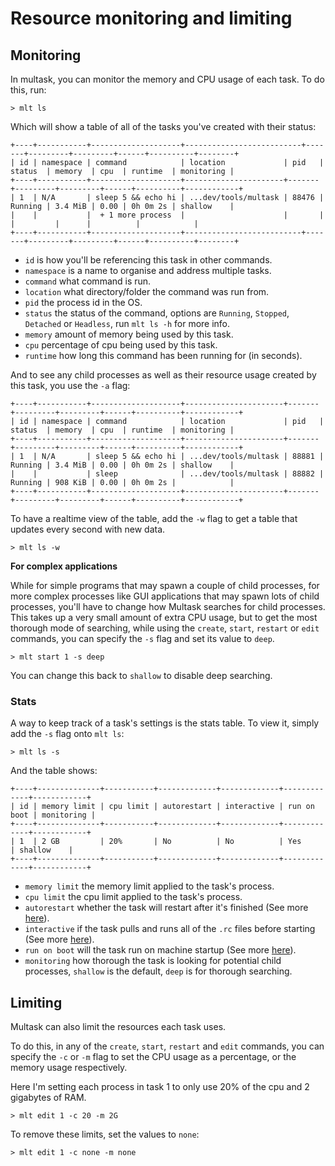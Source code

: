 # Resource monitoring and limiting

## Monitoring

In multask, you can monitor the memory and CPU usage of each task. To do this, run:
```
> mlt ls
```

Which will show a table of all of the tasks you've created with their status:
```
+----+-----------+--------------------+--------------------------+-------+---------+---------+------+----------+--------+
| id | namespace | command            | location             | pid   | status  | memory  | cpu  | runtime  | monitoring |
+----+-----------+--------------------+----------------------+-------+---------+---------+------+----------+------------+
| 1  | N/A       | sleep 5 && echo hi | ...dev/tools/multask | 88476 | Running | 3.4 MiB | 0.00 | 0h 0m 2s | shallow    |
|    |           |  + 1 more process  |                      |       |         |         |      |          |            |
+----+-----------+--------------------+--------------------------+-------+---------+---------+------+----------+--------+
```

* `id` is how you'll be referencing this task in other commands.
* `namespace` is a name to organise and address multiple tasks. 
* `command` what command is run.
* `location` what directory/folder the command was run from.
* `pid` the process id in the OS.
* `status` the status of the command, options are `Running`, `Stopped`, `Detached` or `Headless`, run `mlt ls -h` for more info.
* `memory` amount of memory being used by this task.
* `cpu` percentage of cpu being used by this task.
* `runtime` how long this command has been running for (in seconds).

And to see any child processes as well as their resource usage created by this task, you use the `-a` flag:

```
+----+-----------+--------------------+----------------------+-------+---------+---------+------+----------+------------+
| id | namespace | command            | location             | pid   | status  | memory  | cpu  | runtime  | monitoring |
+----+-----------+--------------------+----------------------+-------+---------+---------+------+----------+------------+
| 1  | N/A       | sleep 5 && echo hi | ...dev/tools/multask | 88881 | Running | 3.4 MiB | 0.00 | 0h 0m 2s | shallow    |
|    |           | sleep              | ...dev/tools/multask | 88882 | Running | 908 KiB | 0.00 | 0h 0m 2s |            |
+----+-----------+--------------------+----------------------+-------+---------+---------+------+----------+------------+
```

To have a realtime view of the table, add the `-w` flag to get a table that updates every second with new data.

```
> mlt ls -w
```

**For complex applications**

While for simple programs that may spawn a couple of child processes, for more complex processes like
GUI applications that may spawn lots of child processes, you'll have to change how Multask searches for child processes.
This takes up a very small amount of extra CPU usage, but to get the most thorough mode of searching, while using the `create`,
`start`, `restart` or `edit` commands, you can specify the `-s` flag and set its value to `deep`.

```
> mlt start 1 -s deep
```

You can change this back to `shallow` to disable deep searching.

### Stats

A way to keep track of a task's settings is the stats table. To view it, simply add the `-s` flag onto `mlt ls`:

```
> mlt ls -s
```

And the table shows:
```
+----+--------------+-----------+-------------+-------------+-------------+------------+
| id | memory limit | cpu limit | autorestart | interactive | run on boot | monitoring |
+----+--------------+-----------+-------------+-------------+-------------+------------+
| 1  | 2 GB         | 20%       | No          | No          | Yes         | shallow    |
+----+--------------+-----------+-------------+-------------+-------------+------------+
```
* `memory limit` the memory limit applied to the task's process.
* `cpu limit` the cpu limit applied to the task's process.
* `autorestart` whether the task will restart after it's finished (See more [here](/advanced-features?id=autorestart-tasks)).
* `interactive` if the task pulls and runs all of the `.rc` files before starting (See more [here](/advanced-features?id=aliasedcustom-commands)).
* `run on boot` will the task run on machine startup (See more [here](/advanced-features?id=run-on-startup)).
* `monitoring` how thorough the task is looking for potential child processes, `shallow` is the default, `deep` is for thorough searching.

## Limiting

Multask can also limit the resources each task uses.

To do this, in any of the `create`, `start`, `restart` and `edit`
commands, you can specify the `-c` or `-m` flag to set the CPU usage as a percentage, or the memory usage respectively.

Here I'm setting each process in task 1 to only use 20% of the cpu and 2 gigabytes of RAM.

```
> mlt edit 1 -c 20 -m 2G
```

To remove these limits, set the values to `none`:

```
> mlt edit 1 -c none -m none
```

